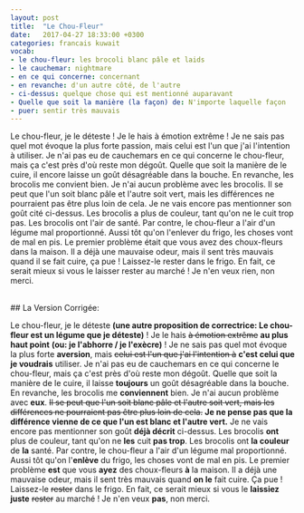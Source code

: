 ```yaml
---
layout: post
title:  "Le Chou-Fleur"
date:   2017-04-27 18:33:00 +0300
categories: francais kuwait
vocab:
- le chou-fleur: les brocoli blanc pâle et laids
- le cauchemar: nightmare
- en ce qui concerne: concernant
- en revanche: d'un autre côté, de l'autre
- ci-dessus: quelque chose qui est mentionné auparavant
- Quelle que soit la manière (la façon) de: N'importe laquelle façon
- puer: sentir très mauvais
---
```

Le chou-fleur, je le déteste !  Je le hais à émotion extrême !  Je ne sais pas quel mot évoque la plus forte passion, mais celui est l'un que j'ai l'intention à utiliser.  Je n'ai pas eu de cauchemars en ce qui concerne le chou-fleur, mais ça c'est près d'où reste mon dégoût.  <!--more-->  Quelle que soit la manière de le cuire, il encore laisse un goût désagréable dans la bouche.  En revanche, les brocolis me convient bien.  Je n'ai aucun problème avec les brocolis.  Il se peut que l'un soit blanc pâle et l'autre soit vert, mais les différences ne pourraient pas être plus loin de cela.  Je ne vais encore pas mentionner son goût cité ci-dessus.  Les brocolis a plus de couleur, tant qu'on ne le cuit trop pas.  Les brocolis ont l'air de santé.  Par contre, le chou-fleur a l'air d'un légume mal proportionné.  Aussi tôt qu'on l'enlever du frigo, les choses vont de mal en pis.  Le premier problème était que vous avez des choux-fleurs dans la maison. Il a déjà une mauvaise odeur, mais il sent très mauvais quand il se fait cuire, ça pue ! Laissez-le rester dans le frigo.  En fait, ce serait mieux si vous le laisser rester au marché !  Je n'en veux rien, non merci.     


<br/>
## La Version Corrigée:  
<br/>  

Le chou-fleur, je le déteste **(une autre proposition de correctrice: Le chou-fleur est un légume que je déteste)** !  Je le hais <s>à émotion extrême</s> **au plus haut point** **(ou: je l'abhorre / je l'exècre)** !  Je ne sais pas quel mot évoque la plus forte **aversion**, mais <s>celui est l'un que j'ai l'intention à</s> **c'est celui que je voudrais** utiliser.  Je n'ai pas eu de cauchemars en ce qui concerne le chou-fleur, mais ça c'est près d'où reste mon dégoût.  Quelle que soit la manière de le cuire, il laisse **toujours** un goût désagréable dans la bouche.  En revanche, les brocolis me **conviennent** bien.  Je n'ai aucun problème avec **eux**.  <s>Il se peut que l'un soit blanc pâle et l'autre soit vert, mais les différences ne pourraient pas être plus loin de cela.</s> **Je ne pense pas que la différence vienne de ce que l'un est blanc et l'autre vert.**  Je ne vais encore pas mentionner son goût **déjà décrit** ci-dessus.  Les brocolis **ont** plus de couleur, tant qu'on ne **les** cuit **pas trop**.  Les brocolis ont **la couleur** de **la** santé.  Par contre, le chou-fleur a l'air d'un légume mal proportionné.  Aussi tôt qu'on l'**enlève** du frigo, les choses vont de mal en pis.  Le premier problème **est** que vous **ayez** des choux-fleurs **à** la maison. Il a déjà une mauvaise odeur, mais il sent très mauvais quand **on le** fait cuire. Ça pue ! Laissez-le <s>rester</s> dans le frigo.  En fait, ce serait mieux si vous le **laissiez juste** <s>rester</s> au marché !  Je n'en veux **pas**, non merci. 
